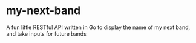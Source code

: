 # my-next-band
A fun little RESTful API written in Go to display the name of my next band, and take inputs for future bands

